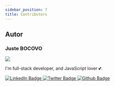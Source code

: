 ```yaml
---
sidebar_position: 7
title: Contributors
---
```


## Autor

### Juste BOCOVO

<img className="max-w-xs rounded-full " src="https://github.com/BOCOVO.png" />

I'm full-stack developer, and JavaScript lover 💕.

<div id="badges">
  <a class="mx-2" target="_blank" rel="noopener" href="https://www.linkedin.com/in/juste-bocovo-84a5a51a2/">
    <img src="https://img.shields.io/badge/LinkedIn-blue?style=for-the-badge&logo=linkedin&logoColor=white" alt="LinkedIn Badge"/>
  </a>
  <a class="mx-2" target="_blank" rel="noopener" href="https://twitter.com/juste_bocovo">
    <img src="https://img.shields.io/badge/Twitter-blue?style=for-the-badge&logo=twitter&logoColor=white" alt="Twitter Badge"/>
  </a>
<a class="mx-2" target="_blank" rel="noopener" href="https://github.com/BOCOVO">
    <img src="https://img.shields.io/badge/Github-black?style=for-the-badge&logo=github&logoColor=white" alt="Github Badge"/>
  </a>
</div>
